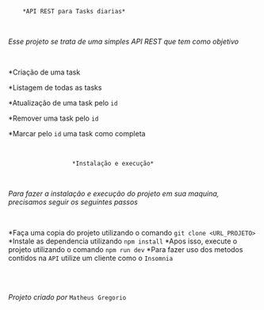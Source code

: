         *API REST para Tasks diarias*

<br>

*Esse projeto se trata de uma simples API REST que tem como objetivo*

<br>

*Criação de uma task
<br>

*Listagem de todas as tasks
<br>

*Atualização de uma task pelo `id`
<br>

*Remover uma task pelo `id`
<br>

*Marcar pelo `id` uma task como completa

<br>

                      *Instalação e execução*

<br>

*Para fazer a instalação e execução do projeto em sua maquina, precisamos seguir os seguintes passos*

<br>

*Faça uma copia do projeto utilizando o comando `git clone <URL_PROJETO>`
*Instale as dependencia utilizando `npm install`
*Apos isso, execute o projeto utilizando o comando `npm run dev`
*Para fazer uso dos metodos contidos na `API` utilize um cliente como o `Insomnia`

<br>
<br>

*Projeto criado por* `Matheus Gregorio`